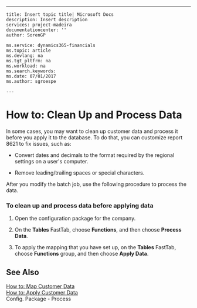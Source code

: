 ---
    title: Insert topic title| Microsoft Docs
    description: Insert description
    services: project-madeira
    documentationcenter: ''
    author: SorenGP

    ms.service: dynamics365-financials
    ms.topic: article
    ms.devlang: na
    ms.tgt_pltfrm: na
    ms.workload: na
    ms.search.keywords:
    ms.date: 07/01/2017
    ms.author: sgroespe

    ---
# How to: Clean Up and Process Data
In some cases, you may want to clean up customer data and process it before you apply it to the database. To do that, you can customize report 8621 to fix issues, such as:  
  
-   Convert dates and decimals to the format required by the regional settings on a user's computer.  
  
-   Remove leading\/trailing spaces or special characters.  
  
 After you modify the batch job, use the following procedure to process the data.  
  
### To clean up and process data before applying data  
  
1.  Open the configuration package for the company.  
  
2.  On the **Tables** FastTab, choose **Functions**, and then choose **Process Data**.  
  
3.  To apply the mapping that you have set up, on the **Tables** FastTab, choose **Functions** group, and then choose **Apply Data**.  
  
## See Also  
 [How to: Map Customer Data](../FullExperience/how-to-map-customer-data.md)   
 [How to: Apply Customer Data](../FullExperience/how-to-apply-customer-data.md)   
 Config. Package - Process